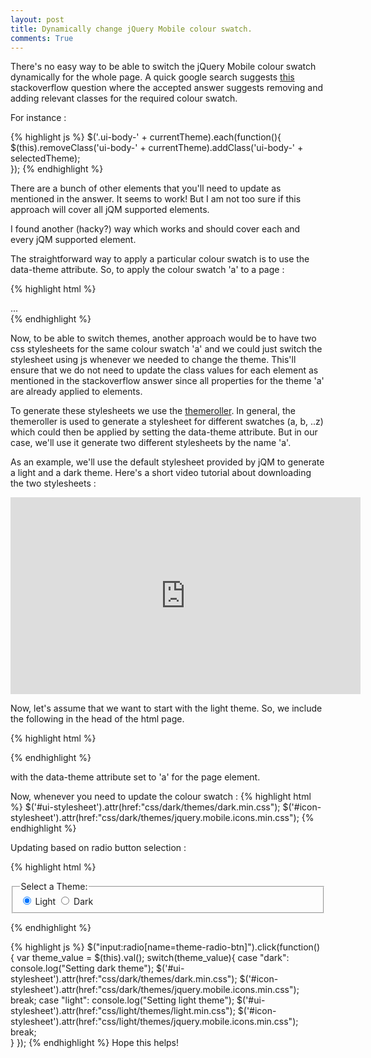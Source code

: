 ```yaml
---
layout: post
title: Dynamically change jQuery Mobile colour swatch.
comments: True
---
```


There's no easy way to be able to switch the jQuery Mobile colour swatch dynamically for the whole page. A quick google search suggests <a href="http://stackoverflow.com/questions/7347664/change-jquery-mobile-color-swatch-dynamically" target="_blank">this</a> stackoverflow question where the accepted answer suggests removing and adding relevant classes for the required colour swatch.

For instance :

{% highlight js %}
$('.ui-body-' + currentTheme).each(function(){
    $(this).removeClass('ui-body-' + currentTheme).addClass('ui-body-' + selectedTheme);    
});
{% endhighlight %}

There are a bunch of other elements that you'll need to update as mentioned in the answer. It seems to work! But I am not too sure if this approach will cover all jQM supported elements. 

I found another (hacky?) way which works and should cover each and every jQM supported element.

The straightforward way to apply a particular colour swatch is to use the data-theme attribute. So, to apply the colour swatch 'a' to a page :

{% highlight html %}
<div data-role="page" data-theme="a">
...
</div>
{% endhighlight %}

Now, to be able to switch themes, another approach would be to have two css stylesheets for the same colour swatch 'a' and we could just switch the stylesheet using js whenever we needed to change the theme. This'll ensure that we do not need to update the class values for each element as mentioned in the stackoverflow answer since all properties for the theme 'a' are already applied to elements.

To generate these stylesheets we use the <a href="https://themeroller.jquerymobile.com/">themeroller</a>. In general, the themeroller is used to generate a stylesheet for different swatches (a, b, ..z) which could then be applied by setting the data-theme attribute. But in our case, we'll use it generate two different stylesheets by the name 'a'.

As an example, we'll use the default stylesheet provided by jQM to generate a light and a dark theme. Here's a short video tutorial about downloading the two stylesheets :

<p align="center">
    <iframe width="560" height="315" src="https://www.youtube.com/embed/f-aAeVrxc1I" frameborder="0" allowfullscreen></iframe>
</p>
Now, let's assume that we want to start with the light theme. So, we include the following in the head of the html page. 

{% highlight html %}
<link id="ui-stylesheet" rel="stylesheet" href="css/light/themes/light.min.css" />
<link id="icon-stylesheet" rel="stylesheet" href="css/light/themes/jquery.mobile.icons.min.css" />
<link rel="stylesheet" href="http://code.jquery.com/mobile/1.4.5/jquery.mobile.structure-1.4.5.min.css" /> 
{% endhighlight %}

with the data-theme attribute set to 'a' for the page element.

Now, whenever you need to update the colour swatch : 
{% highlight html %}
$('#ui-stylesheet').attr(href:"css/dark/themes/dark.min.css");
$('#icon-stylesheet').attr(href:"css/dark/themes/jquery.mobile.icons.min.css");
{% endhighlight %}

Updating based on radio button selection : 

{% highlight html %}
<form id="theme-switch">
    <fieldset data-role="controlgroup" data-type="horizontal" data-mini="true">
        <legend>Select a Theme:</legend>
        <input type="radio" name="theme-radio-btn" id="radio-choice-h-2a" value="light" checked="checked">
        <label for="radio-choice-h-2a">Light</label>
        <input type="radio" name="theme-radio-btn" id="radio-choice-h-2b" value="dark">
        <label for="radio-choice-h-2b">Dark</label>
    </fieldset>
</form>
{% endhighlight %}

{% highlight js %}
$("input:radio[name=theme-radio-btn]").click(function() {
	var theme_value = $(this).val();
    switch(theme_value){
        case "dark":
            console.log("Setting dark theme");
            $('#ui-stylesheet').attr(href:"css/dark/themes/dark.min.css");
            $('#icon-stylesheet').attr(href:"css/dark/themes/jquery.mobile.icons.min.css");
            break;
        case "light":
            console.log("Setting light theme");
            $('#ui-stylesheet').attr(href:"css/light/themes/light.min.css");
            $('#icon-stylesheet').attr(href:"css/light/themes/jquery.mobile.icons.min.css");   
            break;            
    }
});
{% endhighlight %}
Hope this helps!
